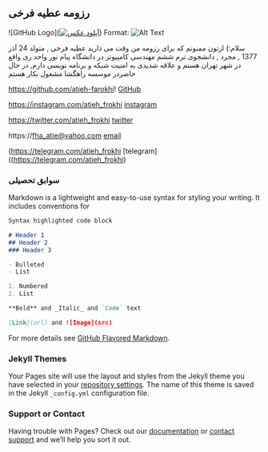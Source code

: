 ## رزومه عطیه فرخی
   
![GitHub Logo](<a href="https://uupload.ir/view/blov_72655819.jpg" target="_blank"><img src="https://uupload.ir/files/blov_72655819_thumb.jpg" border="0" alt="آپلود عکس" /></a>)
Format: ![Alt Text](url)

   
سلام:) ازتون ممنونم که برای رزومه من وقت می ذارید 
عطیه فرخی , متولد 24 آذر 1377 , مجرد , دانشجوی ترم ششم مهندسی کامپیوتر در دانشگاه پیام نور واحد ری واقع در شهر تهران هستم و علاقه شدیدی به امنیت شبکه و برنامه نویسی دارم, در حال حاضردر موسسه راهگشا مشغول بکار هستم

https://github.com/atieh-farokhi!
[GitHub](https://github.com/atieh-farokhi)

https://instagram.com/atieh_frokhi
[instagram](https://instagram.com/atieh_frokhi)


https://twitter.com/atieh_frokhi
[twitter](https://twitter.com/atieh_frokhi)

https://fha_atie@yahoo.com
[email](https://fha_atie@yahoo.com)

(https://telegram.com/atieh_frokhi
[telegram]((https://telegram.com/atieh_frokhi)


### سوابق تحصیلی
  
Markdown is a lightweight and easy-to-use syntax for styling your writing. It includes conventions for

```markdown
Syntax highlighted code block

# Header 1
## Header 2
### Header 3

- Bulleted
- List

1. Numbered
2. List

**Bold** and _Italic_ and `Code` text

[Link](url) and ![Image](src)
```

For more details see [GitHub Flavored Markdown](https://guides.github.com/features/mastering-markdown/).

### Jekyll Themes

Your Pages site will use the layout and styles from the Jekyll theme you have selected in your [repository settings](https://github.com/atieh-farokhi/atiehfarokhi.github.io/settings). The name of this theme is saved in the Jekyll `_config.yml` configuration file.

### Support or Contact

Having trouble with Pages? Check out our [documentation](https://docs.github.com/categories/github-pages-basics/) or [contact support](https://github.com/contact) and we’ll help you sort it out.
